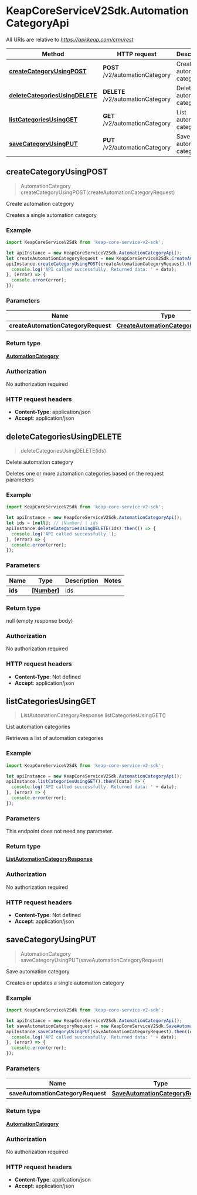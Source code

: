 # KeapCoreServiceV2Sdk.AutomationCategoryApi

All URIs are relative to *https://api.keap.com/crm/rest*

Method | HTTP request | Description
------------- | ------------- | -------------
[**createCategoryUsingPOST**](AutomationCategoryApi.md#createCategoryUsingPOST) | **POST** /v2/automationCategory | Create automation category
[**deleteCategoriesUsingDELETE**](AutomationCategoryApi.md#deleteCategoriesUsingDELETE) | **DELETE** /v2/automationCategory | Delete automation category
[**listCategoriesUsingGET**](AutomationCategoryApi.md#listCategoriesUsingGET) | **GET** /v2/automationCategory | List automation categories
[**saveCategoryUsingPUT**](AutomationCategoryApi.md#saveCategoryUsingPUT) | **PUT** /v2/automationCategory | Save automation category



## createCategoryUsingPOST

> AutomationCategory createCategoryUsingPOST(createAutomationCategoryRequest)

Create automation category

Creates a single automation category

### Example

```javascript
import KeapCoreServiceV2Sdk from 'keap-core-service-v2-sdk';

let apiInstance = new KeapCoreServiceV2Sdk.AutomationCategoryApi();
let createAutomationCategoryRequest = new KeapCoreServiceV2Sdk.CreateAutomationCategoryRequest(); // CreateAutomationCategoryRequest | createAutomationCategoryRequest
apiInstance.createCategoryUsingPOST(createAutomationCategoryRequest).then((data) => {
  console.log('API called successfully. Returned data: ' + data);
}, (error) => {
  console.error(error);
});

```

### Parameters


Name | Type | Description  | Notes
------------- | ------------- | ------------- | -------------
 **createAutomationCategoryRequest** | [**CreateAutomationCategoryRequest**](CreateAutomationCategoryRequest.md)| createAutomationCategoryRequest | 

### Return type

[**AutomationCategory**](AutomationCategory.md)

### Authorization

No authorization required

### HTTP request headers

- **Content-Type**: application/json
- **Accept**: application/json


## deleteCategoriesUsingDELETE

> deleteCategoriesUsingDELETE(ids)

Delete automation category

Deletes one or more automation categories based on the request parameters

### Example

```javascript
import KeapCoreServiceV2Sdk from 'keap-core-service-v2-sdk';

let apiInstance = new KeapCoreServiceV2Sdk.AutomationCategoryApi();
let ids = [null]; // [Number] | ids
apiInstance.deleteCategoriesUsingDELETE(ids).then(() => {
  console.log('API called successfully.');
}, (error) => {
  console.error(error);
});

```

### Parameters


Name | Type | Description  | Notes
------------- | ------------- | ------------- | -------------
 **ids** | [**[Number]**](Number.md)| ids | 

### Return type

null (empty response body)

### Authorization

No authorization required

### HTTP request headers

- **Content-Type**: Not defined
- **Accept**: application/json


## listCategoriesUsingGET

> ListAutomationCategoryResponse listCategoriesUsingGET()

List automation categories

Retrieves a list of automation categories

### Example

```javascript
import KeapCoreServiceV2Sdk from 'keap-core-service-v2-sdk';

let apiInstance = new KeapCoreServiceV2Sdk.AutomationCategoryApi();
apiInstance.listCategoriesUsingGET().then((data) => {
  console.log('API called successfully. Returned data: ' + data);
}, (error) => {
  console.error(error);
});

```

### Parameters

This endpoint does not need any parameter.

### Return type

[**ListAutomationCategoryResponse**](ListAutomationCategoryResponse.md)

### Authorization

No authorization required

### HTTP request headers

- **Content-Type**: Not defined
- **Accept**: application/json


## saveCategoryUsingPUT

> AutomationCategory saveCategoryUsingPUT(saveAutomationCategoryRequest)

Save automation category

Creates or updates a single automation category

### Example

```javascript
import KeapCoreServiceV2Sdk from 'keap-core-service-v2-sdk';

let apiInstance = new KeapCoreServiceV2Sdk.AutomationCategoryApi();
let saveAutomationCategoryRequest = new KeapCoreServiceV2Sdk.SaveAutomationCategoryRequest(); // SaveAutomationCategoryRequest | saveAutomationCategoryRequest
apiInstance.saveCategoryUsingPUT(saveAutomationCategoryRequest).then((data) => {
  console.log('API called successfully. Returned data: ' + data);
}, (error) => {
  console.error(error);
});

```

### Parameters


Name | Type | Description  | Notes
------------- | ------------- | ------------- | -------------
 **saveAutomationCategoryRequest** | [**SaveAutomationCategoryRequest**](SaveAutomationCategoryRequest.md)| saveAutomationCategoryRequest | 

### Return type

[**AutomationCategory**](AutomationCategory.md)

### Authorization

No authorization required

### HTTP request headers

- **Content-Type**: application/json
- **Accept**: application/json

